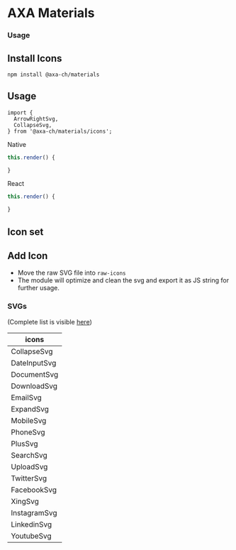 # AXA Materials

### Usage

## Install Icons

`npm install @axa-ch/materials`

## Usage

```
import {
  ArrowRightSvg,
  CollapseSvg,
} from '@axa-ch/materials/icons';
```

Native

```js
this.render() {

}
```

React

```js
this.render() {

}
```

## Icon set

## Add Icon

- Move the raw SVG file into `raw-icons`
- The module will optimize and clean the svg and export it as JS string for further usage.

### SVGs

(Complete list is visible [here](https://github.com/axa-ch/patterns-library/tree/develop/src/components/00-materials/icons))

| icons        |
| ------------ |
| CollapseSvg  |
| DateInputSvg |
| DocumentSvg  |
| DownloadSvg  |
| EmailSvg     |
| ExpandSvg    |
| MobileSvg    |
| PhoneSvg     |
| PlusSvg      |
| SearchSvg    |
| UploadSvg    |
| TwitterSvg   |
| FacebookSvg  |
| XingSvg      |
| InstagramSvg |
| LinkedinSvg  |
| YoutubeSvg   |
